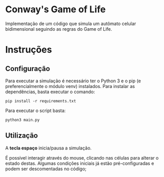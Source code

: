 # Conway's Game of Life

Implementação de um código que simula um autômato celular bidimensional seguindo as regras do Game of Life.

# Instruções

## Configuração

Para executar a simulação é necessário ter o Python 3 e o pip (e preferencialmente o módulo venv) instalados.
Para instalar as dependências, basta executar o comando:

```
pip install -r requirements.txt
```

Para executar o script basta:

```
python3 main.py
```

## Utilização

A **tecla espaço** inicia/pausa a simulação. 


É possível interagir através do mouse, clicando nas células para alterar o estado destas. Algumas 
condições iniciais já estão pré-configuradas e podem ser descomentadas no código;

